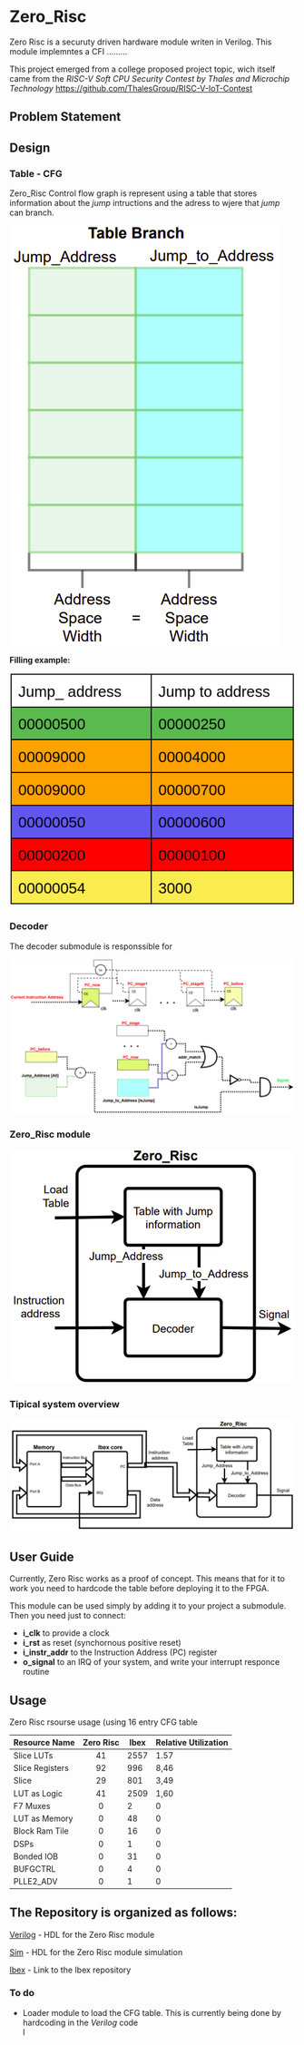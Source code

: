 # Zero_Risc

Zero Risc is a securuty driven hardware module writen in Verilog. This module implemntes a CFI .........

This project emerged from a college proposed project topic, wich itself came from the *RISC-V Soft CPU Security Contest by Thales and Microchip Technology*
https://github.com/ThalesGroup/RISC-V-IoT-Contest

## Problem Statement


## Design

### Table - CFG
Zero_Risc Control flow graph is represent using a table that stores information about the *jump* intructions and the adress to wjere that *jump* can branch.

![CFG table](pics/table.png  "CFG table")

**Filling example:**

![CFG table_ex](pics/table_example.png)



### Decoder
The decoder submodule is responssible for

![Zero_Risc_decoder](pics/Zero_Risc_decoder.png)

### Zero_Risc module

![Zero_Risc_module](pics/Zero_Risc.png)



### Tipical system overview

![overview](pics/overview.png)



## User Guide

Currently, Zero Risc works as a proof of concept. This means that for it to work you need to hardcode the table before deploying it to the FPGA.

This module can be used simply by adding it to your project a submodule. Then you need just to connect:
  * **i_clk** to provide a clock 
  * **i_rst** as reset (synchornous positive reset)
  * **i_instr_addr**  to the Instruction Address (PC) register
  * **o_signal** to an IRQ of your system, and write your interrupt responce routine

## Usage
Zero Risc rsourse usage (using 16 entry CFG table

| **Resource Name** | **Zero Risc** | **Ibex** | **Relative Utilization**|
| ---- |:---:| ---- | ---- |
| Slice LUTs | 41 | 2557| 1.57|
|Slice Registers| 92| 996| 8,46|
|Slice| 29| 801| 3,49|
|LUT as Logic| 41| 2509| 1,60|
|F7 Muxes| 0| 2| 0|
|LUT as Memory| 0| 48| 0|
|Block Ram Tile| 0| 16| 0|
|DSPs| 0| 1| 0|
|Bonded IOB| 0| 31| 0|
|BUFGCTRL| 0| 4| 0|
|PLLE2_ADV| 0| 1| 0|

## The Repository is organized as follows:

  [Verilog](verilog) - HDL for the Zero Risc module

  [Sim](sim) - HDL for the Zero Risc module simulation

  [Ibex](ibex) - Link to the Ibex repository  


### To do
* Loader module to load the CFG table. This is currently being done by hardcoding in the *Verilog* code  
l
